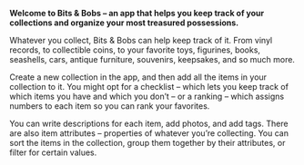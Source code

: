 **Welcome to Bits & Bobs – an app that helps you keep track of your collections and organize your most treasured possessions.**

Whatever you collect, Bits & Bobs can help keep track of it. From vinyl records, to collectible coins, to your favorite toys, figurines, books, seashells, cars, antique furniture, souvenirs, keepsakes, and so much more.

Create a new collection in the app, and then add all the items in your collection to it. You might opt for a checklist – which lets you keep track of which items you have and which you don’t – or a ranking – which assigns numbers to each item so you can rank your favorites.

You can write descriptions for each item, add photos, and add tags. There are also item attributes – properties of whatever you’re collecting. You can sort the items in the collection, group them together by their attributes, or filter for certain values.